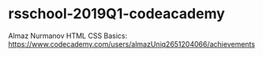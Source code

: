 # rsschool-2019Q1-codeacademy
Almaz Nurmanov
HTML CSS Basics: https://www.codecademy.com/users/almazUniq2651204066/achievements

